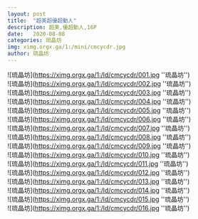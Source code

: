 ```yaml
---
layout: post
title:  "超美超優超動人"
description: 超美,優超動人,16P
date:   2020-08-08
categories: 琉晶坊
img: ximg.orgx.ga/1:/mini/cmcycdr.jpg
author: 琉晶坊
---
```


![琉晶坊](https://ximg.orgx.ga/1:/ld/cmcycdr/001.jpg ''琉晶坊'') <br>
![琉晶坊](https://ximg.orgx.ga/1:/ld/cmcycdr/002.jpg ''琉晶坊'') <br>
![琉晶坊](https://ximg.orgx.ga/1:/ld/cmcycdr/003.jpg ''琉晶坊'') <br>
![琉晶坊](https://ximg.orgx.ga/1:/ld/cmcycdr/004.jpg ''琉晶坊'') <br>
![琉晶坊](https://ximg.orgx.ga/1:/ld/cmcycdr/005.jpg ''琉晶坊'') <br>
![琉晶坊](https://ximg.orgx.ga/1:/ld/cmcycdr/006.jpg ''琉晶坊'') <br>
![琉晶坊](https://ximg.orgx.ga/1:/ld/cmcycdr/007.jpg ''琉晶坊'') <br>
![琉晶坊](https://ximg.orgx.ga/1:/ld/cmcycdr/008.jpg ''琉晶坊'') <br>
![琉晶坊](https://ximg.orgx.ga/1:/ld/cmcycdr/009.jpg ''琉晶坊'') <br>
![琉晶坊](https://ximg.orgx.ga/1:/ld/cmcycdr/010.jpg ''琉晶坊'') <br>
![琉晶坊](https://ximg.orgx.ga/1:/ld/cmcycdr/011.jpg ''琉晶坊'') <br>
![琉晶坊](https://ximg.orgx.ga/1:/ld/cmcycdr/012.jpg ''琉晶坊'') <br>
![琉晶坊](https://ximg.orgx.ga/1:/ld/cmcycdr/013.jpg ''琉晶坊'') <br>
![琉晶坊](https://ximg.orgx.ga/1:/ld/cmcycdr/014.jpg ''琉晶坊'') <br>
![琉晶坊](https://ximg.orgx.ga/1:/ld/cmcycdr/015.jpg ''琉晶坊'') <br>
![琉晶坊](https://ximg.orgx.ga/1:/ld/cmcycdr/016.jpg ''琉晶坊'') <br>
